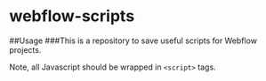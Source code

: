# webflow-scripts

##Usage
###This is a repository to save useful scripts for Webflow projects.

Note, all Javascript should be wrapped in `<script>` tags. 
